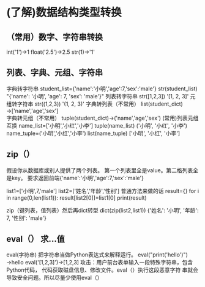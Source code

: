  (了解)数据结构类型转换
 ===
 ## （常用）数字、字符串转换
 int('1')→1
 float('2.5')→2.5
 str(1)→'1'
 
 ## 列表、字典、元组、字符串
 字典转字符串
student_list={'name':'小明','age':7,'sex':'male'}
str(student_list)
"{'name': '小明', 'age': 7, 'sex': 'male'}"
 列表转字符串
str([1,2,3])
'[1, 2, 3]'
 元组转字符串
 str((1,2,3)) 
'(1, 2, 3)'
  字典转列表（不常用）
  list(student_dict) →['name','age','sex']  
  字典转元组（不常用）
  tuple(student_dict)→('name','age','sex')
  (常用)列表元组互换
name_list=['小明','小红','小李']
tuple(name_list)
   ('小明', '小红', '小李')
name_tuple=('小明','小红','小李')
list(name_tuple)
   ['小明', '小红', '小李']
   
   
 ##  zip（）
假设你从数据库或别人提供了两个列表。
第一个列表里全是value。第二格列表全是key。
要求返回前端{'name':'小明','age':7,'sex':'male'}

list1=['小明',7,'male']
list2=['姓名','年龄','性别']
普通方法来做的话
result={}
for i in range(0,len(list1)):
    result[list2[0]]=list1[0]
print(result)
  
  zip（键列表，值列表）然后再dict转型
dict(zip(list2,list1))
    {'姓名': '小明', '年龄': 7, '性别': 'male'}
    
  ## eval（） 求...值
  eval(字符串) 把字符串当做Python表达式来解释运行。
  eval("print('hello')") →hello
  eval('[1,2,3]')→[1,2,3]
攻击：用户前台表单输入一段特殊字符串，包含Python代码，
      代码获取磁盘信息、修改文件。eval（）执行这段恶意字符
      串就会导致安全问题。所以尽量少使用eval（）